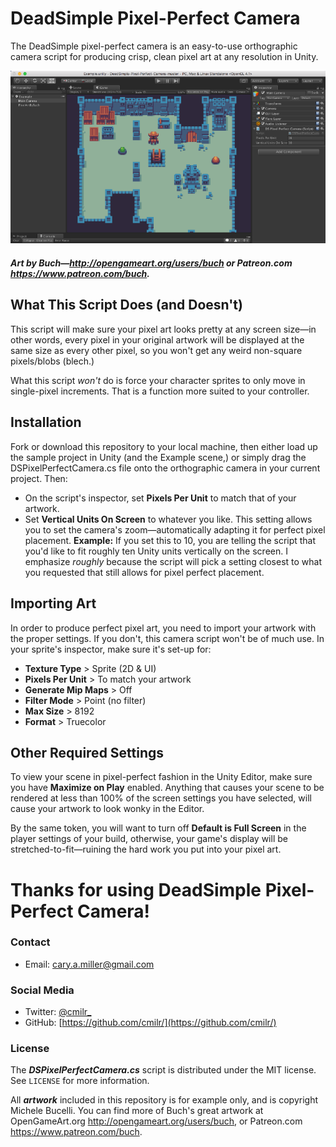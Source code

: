 # DeadSimple Pixel-Perfect Camera
The DeadSimple pixel-perfect camera is an easy-to-use orthographic camera script for producing crisp, clean pixel art at any resolution in Unity.

![](screenshot.png)
##### Art by Buch—http://opengameart.org/users/buch or Patreon.com https://www.patreon.com/buch.

## What This Script Does (and Doesn't)
This script will make sure your pixel art looks pretty at any screen size—in other words, every pixel in your original artwork will be displayed at the same size as every other pixel, so you won't get any weird non-square pixels/blobs (blech.) 

What this script *won't* do is force your character sprites to only move in single-pixel increments. That is a function more suited to  your controller.

## Installation
Fork or download this repository to your local machine, then either load up the sample project in Unity (and the Example scene,) or simply drag the DSPixelPerfectCamera.cs file onto the orthographic camera in your current project. Then:

- On the script's inspector, set **Pixels Per Unit** to match that of your artwork.
- Set **Vertical Units On Screen** to whatever you like. This setting allows you to set the camera's zoom—automatically adapting it for perfect pixel placement. **Example:** If you set this to 10, you are telling the script that you'd like to fit roughly ten Unity units vertically on the screen. I emphasize *roughly* because the script will pick a setting closest to what you requested that still allows for pixel perfect placement.

## Importing Art
In order to produce perfect pixel art, you need to import your artwork with the proper settings. If you don't, this camera script won't be of much use. In your sprite's inspector, make sure it's set-up for:

- **Texture Type** > Sprite (2D & UI)
- **Pixels Per Unit** > To match your artwork
- **Generate Mip Maps** > Off
- **Filter Mode** > Point (no filter)
- **Max Size** > 8192
- **Format** > Truecolor

## Other Required Settings
To view your scene in pixel-perfect fashion in the Unity Editor, make sure you have **Maximize on Play** enabled. Anything that causes your scene to be rendered at less than 100% of the screen settings you have selected, will cause your artwork to look wonky in the Editor.

By the same token, you will want to turn off **Default is Full Screen** in the player settings of your build, otherwise, your game's display will be stretched-to-fit—ruining the hard work you put into your pixel art.

# Thanks for using DeadSimple Pixel-Perfect Camera!

### Contact
- Email: cary.a.miller@gmail.com

### Social Media
- Twitter: [@cmilr_](https://twitter.com/cmilr_)
- GitHub: [https://github.com/cmilr/](https://github.com/cmilr/)

### License
The ***DSPixelPerfectCamera.cs*** script is distributed under the MIT license. See ``LICENSE`` for more information.

All ***artwork*** included in this repository is for example only, and is copyright Michele Bucelli. You can find more of Buch's great artwork at OpenGameArt.org http://opengameart.org/users/buch, or Patreon.com https://www.patreon.com/buch.
